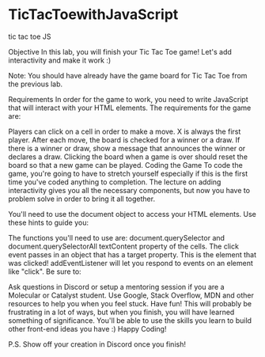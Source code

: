 # TicTacToewithJavaScript

tic tac toe JS

Objective
In this lab, you will finish your Tic Tac Toe game! Let's add interactivity and make it work :)

Note: You should have already have the game board for Tic Tac Toe from the previous lab.

Requirements
In order for the game to work, you need to write JavaScript that will interact with your HTML elements. The requirements for the game are:

Players can click on a cell in order to make a move.
X is always the first player.
After each move, the board is checked for a winner or a draw.
If there is a winner or draw, show a message that announces the winner or declares a draw.
Clicking the board when a game is over should reset the board so that a new game can be played.
Coding the Game
To code the game, you're going to have to stretch yourself especially if this is the first time you've coded anything to completion. The lecture on adding interactivity gives you all the necessary components, but now you have to problem solve in order to bring it all together.

You'll need to use the document object to access your HTML elements. Use these hints to guide you:

The functions you'll need to use are:
document.querySelector and document.querySelectorAll
textContent property of the cells.
The click event passes in an object that has a target property. This is the element that was clicked!
addEventListener will let you respond to events on an element like "click".
Be sure to:

Ask questions in Discord or setup a mentoring session if you are a Molecular or Catalyst student.
Use Google, Stack Overflow, MDN and other resources to help you when you feel stuck.
Have fun! This will probably be frustrating in a lot of ways, but when you finish, you will have learned something of significance. You'll be able to use the skills you learn to build other front-end ideas you have :)
Happy Coding!

P.S. Show off your creation in Discord once you finish!
